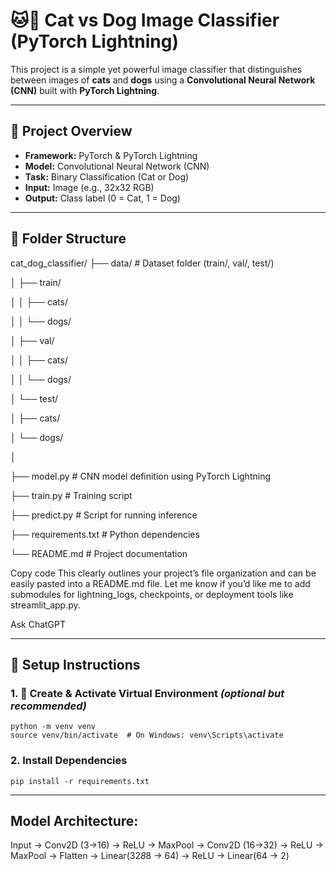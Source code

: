 # 🐱🐶 Cat vs Dog Image Classifier (PyTorch Lightning)

This project is a simple yet powerful image classifier that distinguishes between images of **cats** and **dogs** using a **Convolutional Neural Network (CNN)** built with **PyTorch Lightning**.

---

## 🧠 Project Overview

- **Framework:** PyTorch & PyTorch Lightning  
- **Model:** Convolutional Neural Network (CNN)  
- **Task:** Binary Classification (Cat or Dog)  
- **Input:** Image (e.g., 32x32 RGB)  
- **Output:** Class label (0 = Cat, 1 = Dog)

---

## 📁 Folder Structure

cat_dog_classifier/
├── data/ # Dataset folder (train/, val/, test/)

│ ├── train/

│ │ ├── cats/

│ │ └── dogs/

│ ├── val/

│ │ ├── cats/

│ │ └── dogs/

│ └── test/

│ ├── cats/

│ └── dogs/

│

├── model.py # CNN model definition using PyTorch Lightning
      
├── train.py # Training script

├── predict.py # Script for running inference

├── requirements.txt # Python dependencies

└── README.md # Project documentation

Copy code
This clearly outlines your project’s file organization and can be easily pasted into a README.md file. Let me know if you’d like me to add submodules for lightning_logs, checkpoints, or deployment tools like streamlit_app.py.








Ask ChatGPT




---

## 🔧 Setup Instructions

### 1. 🐍 Create & Activate Virtual Environment *(optional but recommended)*
```
python -m venv venv
source venv/bin/activate  # On Windows: venv\Scripts\activate
```

### 2. Install Dependencies
```
pip install -r requirements.txt
```

---

## Model Architecture:
Input → Conv2D (3→16) → ReLU → MaxPool
      → Conv2D (16→32) → ReLU → MaxPool
      → Flatten → Linear(32*8*8 → 64) → ReLU
      → Linear(64 → 2)





